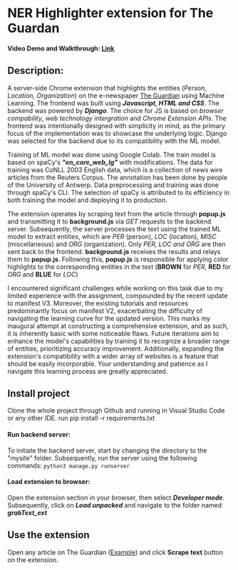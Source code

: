# NER Highlighter extension for The Guardan
#### Video Demo and Walkthrough: [Link](https://drive.google.com/file/d/1Gh8qJB390toqCRl9i7FI9p8Wl8rduNCn/view)
## Description: 
A server-side Chrome extension that highlights the entities (*Person, Location, Organization*) on the e-newspaper [The Guardian](https://www.theguardian.com/) using Machine Learning. The frontend was built using ***Javascript, HTML and CSS***. The backend was powered by ***Django***. The choice for JS is based on *browser compability*, *web technology intergration* and *Chrome Extension APIs*. The frontend was intentionally designed with simplicity in mind, as the primary focus of the implementation was to showcase the underlying logic. Django was selected for the backend due to its compatibility with the ML model.

Training of ML model was done using Google Colab. The train model is based on spaCy's ***"en_core_web_lg"*** with modifications. The data for training was CoNLL 2003 English data, which is a collection of news wire articles from the Reuters Corpus. The annotation has been done by people of the University of Antwerp. Data preprocessing and training was done through spaCy's CLI. The selection of spaCy is attributed to its efficiency in both training the model and deploying it to production.

The extension operates by scraping text from the article through **popup.js** and transmitting it to **background.js** via *GET* requests to the backend server. Subsequently, the server processes the text using the trained ML model to extract entities, which are *PER* (person), *LOC* (location), *MISC* (miscellaneous) and *ORG* (organization). Only *PER, LOC and ORG* are then sent back to the frontend. **background.js** receives the results and relays them to **popup.js**. Following this, **popup.js** is responsible for applying color highlights to the corresponding entities in the text (**BROWN** for *PER*,   **RED** for *ORG* and **BLUE** for *LOC*)


I encountered significant challenges while working on this task due to my limited experience with the assignment, compounded by the recent update to manifest V3. Moreover, the existing tutorials and resources predominantly focus on manifest V2, exacerbating the difficulty of navigating the learning curve for the updated version. This marks my inaugural attempt at constructing a comprehensive extension, and as such, it is inherently basic with some noticeable flaws. Future iterations aim to enhance the model's capabilities by training it to recognize a broader range of entities, prioritizing accuracy improvement. Additionally, expanding the extension's compatibility with a wider array of websites is a feature that should be easily incorporable. Your understanding and patience as I navigate this learning process are greatly appreciated.

## Install project
Clone the whole project through Github and running in Visual Studio Code or any other IDE. 
run pip install -r requirements.txt
#### Run backend server: 
To initiate the backend server, start by changing the directory to the "mysite" folder. Subsequently, run the server using the following commands: `python3 manage.py runserver`
#### Load extension to browser:
Open the extension section in your browser, then select ***Developer mode***. Subsequently, click on ***Load unpacked*** and navigate to the folder named ***grabText_ext***

## Use the extension
Open any article on The Guardian ([Example](https://www.theguardian.com/commentisfree/2023/dec/23/ai-chat-gpt-environmental-impact-energy-carbon-intensive-technology)) and click **Scrape text** button on the extension. 





